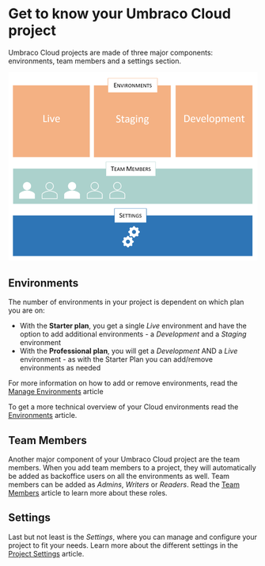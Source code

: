 # Get to know your Umbraco Cloud project

Umbraco Cloud projects are made of three major components: environments, team members and a settings section.

![Project overview](images/project-components.png)

## Environments

The number of environments in your project is dependent on which plan you are on:

* With the **Starter plan**, you get a single _Live_ environment and have the option to add additional environments - a _Development_ and a _Staging_ environment
* With the **Professional plan**, you will get a _Development_ AND a _Live_ environment - as with the Starter Plan you can add/remove environments as needed

For more information on how to add or remove environments, read the [Manage Environments](../../Set-Up/Manage-Environments) article

To get a more technical overview of your Cloud environments read the [Environments](../Environments) article.

## Team Members

Another major component of your Umbraco Cloud project are the team members. When you add team members to a project, they will automatically be added as backoffice users on all the environments as well. Team members can be added as *Admins*, *Writers* or *Readers*. Read the [Team Members](../../Set-up/Team-members) article to learn more about these roles.

## Settings

Last but not least is the *Settings*, where you can manage and configure your project to fit your needs. Learn more about the different settings in the [Project Settings](../../Set-up/project-settings) article.

